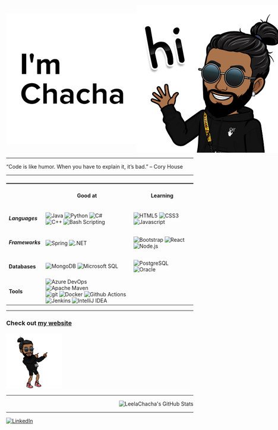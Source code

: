 <div style="display: flex; justify-content: space-between;">
    <img alt="I'm Chacha" height="350px" style="align-self: center"
    src="https://github.com/LeelaChacha/LeelaChacha/raw/main/resources/images/name.png" />
    <img alt="LeelaChacha's Bitmoji" src="https://github.com/LeelaChacha/LeelaChacha/raw/main/resources/images/bitmoji-hi.png" />
</div>
<hr>
    <p>
        “Code is like humor. When you have to explain it, it’s bad.” – Cory House
    </p>
<hr>

<table style="display: flex; justify-self: end;">
    <tr>
        <th></th>
        <th><h4>Good at</h4></th>
        <th><h4>Learning</h4></th>
    </tr>
    <tr>
        <td><h5>Languages</h5></td>
        <td>
            <img alt="Java" src="https://img.shields.io/badge/-Java-007396?style=flat-square&logo=java&logoColor=white" />
            <img alt="Python" src="https://img.shields.io/badge/-Python-3776AB?style=flat-square&logo=python&logoColor=white" />
            <img alt="C#" src="https://img.shields.io/badge/-C%23-239120?style=flat-square&logo=csharp&logoColor=white" />
            <br>
            <img alt="C++" src="https://img.shields.io/badge/-C++-00599C?style=flat-square&logo=cplusplus&logoColor=white" />
            <img alt="Bash Scripting" src="https://img.shields.io/badge/-Bash_Scripting-4EAA25?style=flat-square&logo=gnubash&logoColor=white" />
        </td>
        <td>
            <img alt="HTML5" src="https://img.shields.io/badge/-HTML5-E34F26?style=flat-square&logo=html5&logoColor=white" />
            <img alt="CSS3" src="https://img.shields.io/badge/-CSS3-1572B6?style=flat-square&logo=css3&logoColor=white" />
            <br>
            <img alt="Javascript" src="https://img.shields.io/badge/-Javascript-F7DF1E?style=flat-square&logo=javascript&logoColor=white" />
        </td>
    </tr>
    <tr>
        <td><h5>Frameworks</h5></td>
        <td>
            <img alt="Spring" src="https://img.shields.io/badge/-Spring-6DB33F?style=flat-square&logo=spring&logoColor=white" />
            <img alt=".NET" src="https://img.shields.io/badge/-NET-512BD4?style=flat-square&logo=.net&logoColor=white" />
        </td>
        <td>
            <img alt="Bootstrap" src="https://img.shields.io/badge/-Bootstrap-7952B3?style=flat-square&logo=bootstrap&logoColor=white" />
            <img alt="React" src="https://img.shields.io/badge/-React-45b8d8?style=flat-square&logo=react&logoColor=white" />
            <br>
            <img alt="Node.js" src="https://img.shields.io/badge/-Node.js-339933?style=flat-square&logo=Node.js&logoColor=white" />
        </td>
    </tr>
    <tr>
        <td><h4>Databases</h4></td>
        <td>
            <img alt="MongoDB" src="https://img.shields.io/badge/-MongoDB-13aa52?style=flat-square&logo=mongodb&logoColor=white" />
            <img alt="Microsoft SQL" src="https://img.shields.io/badge/-Microsoft_SQL-CC2927?style=flat-square&logo=microsoftsqlserver&logoColor=white" />
        </td>
        <td>
            <img alt="PostgreSQL" src="https://img.shields.io/badge/-PostgreSQL-4169E1?style=flat-square&logo=postgresql&logoColor=white" />
            <img alt="Oracle" src="https://img.shields.io/badge/-Oracle-F80000?style=flat-square&logo=oracle&logoColor=white" />
        </td>
    </tr>
    <tr>
        <td><h4>Tools</h4></td>
        <td>
            <img alt="Azure DevOps" src="https://img.shields.io/badge/-Azure_DevOps-0078D7?style=flat-square&logo=azuredevops&logoColor=white" />
            <img alt="Apache Maven" src="https://img.shields.io/badge/-Apache_Maven-C71A36?style=flat-square&logo=apache maven&logoColor=white" />
            <br>
            <img alt="git" src="https://img.shields.io/badge/-Git-F05032?style=flat-square&logo=git&logoColor=white" />
            <img alt="Docker" src="https://img.shields.io/badge/-Docker-46a2f1?style=flat-square&logo=docker&logoColor=white" />
            <img alt="Github Actions" src="https://img.shields.io/badge/-Github_Actions-2088FF?style=flat-square&logo=github-actions&logoColor=white" />
            <br>
            <img alt="Jenkins" src="https://img.shields.io/badge/-Jenkins-D24939?style=flat-square&logo=jenkins&logoColor=white" />
            <img alt="IntelliJ IDEA" src="https://img.shields.io/badge/-IntelliJ_IDEA-000000?style=flat-square&logo=intellijidea&logoColor=white" />
        </td>
        <td>
        </td>
    </tr>
</table>

<hr>
<div>
    <h3>Check out <a href="https://www.hukumraj-singh-deora.party/">my website</a></h3>
    <img alt="Pointing to link" style="justify-self: start;"
        src="https://github.com/LeelaChacha/LeelaChacha/raw/main/resources/images/bitmoji-pointing.png" 
        height="150px"/>
</div>
<hr>

<div style="display: flex; justify-content: center; flex-direction: column">
    <img style="margin-left:auto;" alt="LeelaChacha's GitHub Stats" src="https://github-readme-stats.vercel.app/api?username=LeelaChacha" />
    <hr>
    <a href="https://www.linkedin.com/in/hukumraj-singh-deora/">
        <img alt="LinkedIn" style=": #ff4fff"
        src="https://simpleicons.org/icons/linkedin.svg" width="25px" />
    </a>
</div>
